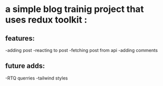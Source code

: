 # a simple blog trainig project that uses redux toolkit :

## features:

-adding post
-reacting to post
-fetching post from api
-adding comments

## future adds:

-RTQ querries
-tailwind styles
